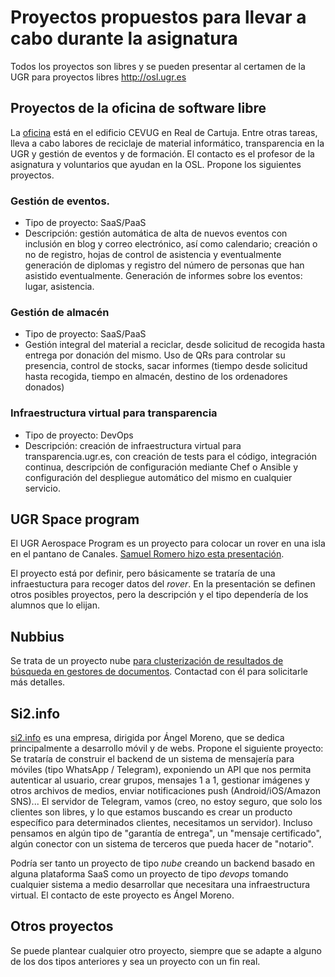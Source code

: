 Proyectos propuestos para llevar a cabo durante la asignatura
=========

Todos los proyectos son libres y se pueden presentar al certamen de la UGR para proyectos libres http://osl.ugr.es

## Proyectos de la oficina de software libre

La [oficina](http://osl.ugr.es) está en el edificio CEVUG en Real de Cartuja. Entre otras tareas, lleva a cabo labores de reciclaje de material informático, transparencia en la UGR y gestión de eventos y de formación. El contacto es el profesor de la asignatura y voluntarios que ayudan en la OSL. Propone los siguientes proyectos.

### Gestión de eventos.

* Tipo de proyecto: SaaS/PaaS
* Descripción: gestión automática de alta de nuevos eventos con inclusión en blog y correo electrónico, así como calendario; creación o no de registro, hojas de control de asistencia y eventualmente generación de diplomas y registro del número de personas que han asistido eventualmente. Generación de informes sobre los eventos: lugar, asistencia.

### Gestión de almacén

* Tipo de proyecto: SaaS/PaaS
* Gestión integral del material a reciclar, desde solicitud de recogida hasta entrega por donación del mismo. Uso de QRs para controlar su presencia, control de stocks, sacar informes (tiempo desde solicitud hasta recogida, tiempo en almacén, destino de los ordenadores donados)

### Infraestructura virtual para transparencia

* Tipo de proyecto: DevOps
* Descripción: creación de infraestructura virtual para transparencia.ugr.es, con creación de tests para el código, integración continua, descripción de configuración mediante Chef o Ansible y configuración del despliegue automático del mismo en cualquier servicio.

## UGR Space program

El UGR Aerospace Program es un proyecto para colocar un rover en una isla en el pantano de Canales. [Samuel Romero hizo esta presentación](https://speakerdeck.com/jjmerelo/presentacion-de-ugrasp-para-infraestructura-virtual).

El proyecto está por definir, pero básicamente se trataría de una infraestuctura para recoger datos del *rover*. En la presentación se definen otros posibles proyectos, pero la descripción y el tipo dependería de los alumnos que lo elijan.

## Nubbius

Se trata de un proyecto nube [para clusterización de resultados de búsqueda en gestores de documentos](https://docs.google.com/a/nubbius.com/presentation/d/11E0OGUcb1PYpU4kPOd68iiXMXO2JUnrYj64GMqgtTkM/edit?usp=sharing). Contactad con él para solicitarle más detalles.

## Si2.info

[si2.info](http://si2.info) es una empresa, dirigida por Ángel Moreno, que se dedica principalmente a desarrollo móvil y de webs. Propone el siguiente proyecto: Se trataría de construir el backend de un sistema de mensajería para móviles (tipo WhatsApp / Telegram), exponiendo un API que nos permita autenticar al usuario, crear grupos, mensajes 1 a 1, gestionar imágenes y otros archivos de medios, enviar notificaciones push (Android/iOS/Amazon SNS)... El servidor de Telegram, vamos (creo, no estoy seguro, que solo los clientes son libres, y lo que estamos buscando es crear un producto específico para determinados clientes, necesitamos un servidor). Incluso pensamos en algún tipo de "garantía de entrega", un "mensaje certificado", algún conector con un sistema de terceros que pueda hacer de "notario".

Podría ser tanto un proyecto de tipo *nube* creando un backend basado en alguna plataforma SaaS como un proyecto de tipo *devops* tomando cualquier sistema a medio desarrollar que necesitara una infraestructura virtual. El contacto de este proyecto es Ángel Moreno.


## Otros proyectos

Se puede plantear cualquier otro proyecto, siempre que se adapte a alguno de los dos tipos anteriores y sea un proyecto con un fin real.
